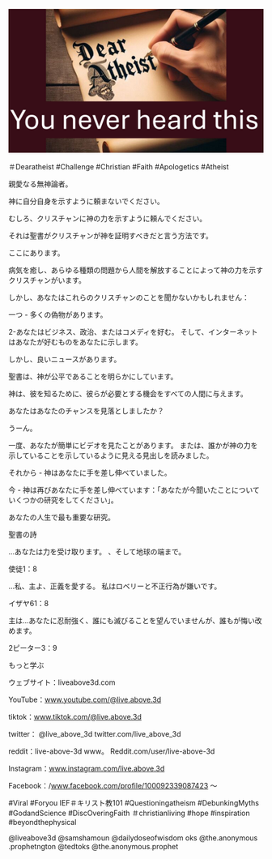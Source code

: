 ![Video cover image](../cover.jpg "cover photo")

＃Dearatheist #Challenge #Christian #Faith #Apologetics #Atheist

親愛なる無神論者。

神に自分自身を示すように頼まないでください。

むしろ、クリスチャンに神の力を示すように頼んでください。

それは聖書がクリスチャンが神を証明すべきだと言う方法です。

ここにあります。

病気を癒し、あらゆる種類の問題から人間を解放することによって神の力を示すクリスチャンがいます。

しかし、あなたはこれらのクリスチャンのことを聞かないかもしれません：

一つ - 多くの偽物があります。

2-あなたはビジネス、政治、またはコメディを好む。 そして、インターネットはあなたが好むものをあなたに示します。

しかし、良いニュースがあります。

聖書は、神が公平であることを明らかにしています。

神は、彼を知るために、彼らが必要とする機会をすべての人間に与えます。

あなたはあなたのチャンスを見落としましたか？

うーん。

一度、あなたが簡単にビデオを見たことがあります。 または、誰かが神の力を示していることを示しているように見える見出しを読みました。

それから - 神はあなたに手を差し伸べていました。

今 - 神は再びあなたに手を差し伸べています：「あなたが今聞いたことについていくつかの研究をしてください」。

あなたの人生で最も重要な研究。

聖書の詩

...あなたは力を受け取ります。 、そして地球の端まで。

使徒1：8

…私、主よ、正義を愛する。 私はロベリーと不正行為が嫌いです。

イザヤ61：8

主は…あなたに忍耐強く、誰にも滅びることを望んでいませんが、誰もが悔い改めます。

2ピーター3：9

もっと学ぶ

ウェブサイト：liveabove3d.com

 YouTube：www.youtube.com/@live.above.3d

tiktok：www.tiktok.com/@live.above.3d

twitter： @live_above_3d twitter.com/live_above_3d



reddit：live-above-3d www。 Reddit.com/user/live-above-3d

Instagram：www.instagram.com/live.above.3d

 Facebook：/www.facebook.com/profile/100092339087423  〜

#Viral #Foryou IEF＃キリスト教101 #Questioningatheism #DebunkingMyths #GodandScience #DiscOveringFaith ＃christianliving #hope #inspiration #beyondthephysical

 @liveabove3d @samshamoun @dailydoseofwisdom oks @the.anonymous .prophetngton @tedtoks @the.anonymous.prophet